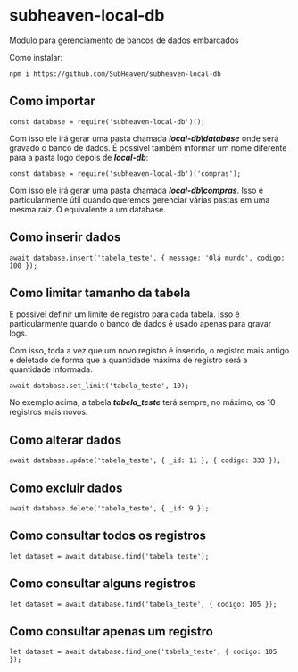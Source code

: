 # subheaven-local-db
Modulo para gerenciamento de bancos de dados embarcados

Como instalar:
```
npm i https://github.com/SubHeaven/subheaven-local-db
```

## Como importar
```
const database = require('subheaven-local-db')();
```

Com isso ele irá gerar uma pasta chamada ***local-db\database*** onde será gravado o banco de dados.
É possível também informar um nome diferente para a pasta logo depois de ***local-db***:

```
const database = require('subheaven-local-db')('compras');
```

Com isso ele irá gerar uma pasta chamada ***local-db\compras***. Isso é particularmente útil quando queremos gerenciar várias pastas em uma mesma raiz. O equivalente a um database.

## Como inserir dados
```
await database.insert('tabela_teste', { message: 'Olá mundo', codigo: 100 });
```

## Como limitar tamanho da tabela

É possível definir um limite de registro para cada tabela. Isso é particularmente quando o banco de dados é usado apenas para gravar logs.

Com isso, toda a vez que um novo registro é inserido, o registro mais antigo é deletado de forma que a quantidade máxima de registro será a quantidade informada.

```
await database.set_limit('tabela_teste', 10);
```

No exemplo acima, a tabela ***tabela_teste*** terá sempre, no máximo, os 10 registros mais novos.

## Como alterar dados
```
await database.update('tabela_teste', { _id: 11 }, { codigo: 333 });
```

## Como excluir dados
```
await database.delete('tabela_teste', { _id: 9 });
```

## Como consultar todos os registros
```
let dataset = await database.find('tabela_teste');
```

## Como consultar alguns registros
```
let dataset = await database.find('tabela_teste', { codigo: 105 });
```
## Como consultar apenas um registro
```
let dataset = await database.find_one('tabela_teste', { codigo: 105 });
```
